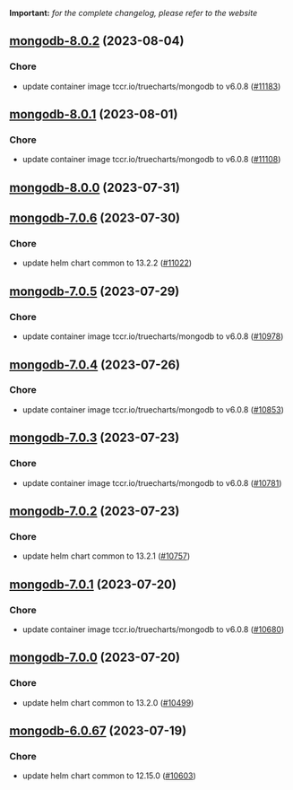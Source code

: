 **Important:**
*for the complete changelog, please refer to the website*




## [mongodb-8.0.2](https://github.com/truecharts/charts/compare/mongodb-8.0.1...mongodb-8.0.2) (2023-08-04)

### Chore

- update container image tccr.io/truecharts/mongodb to v6.0.8 ([#11183](https://github.com/truecharts/charts/issues/11183))
  
  


## [mongodb-8.0.1](https://github.com/truecharts/charts/compare/mongodb-8.0.0...mongodb-8.0.1) (2023-08-01)

### Chore

- update container image tccr.io/truecharts/mongodb to v6.0.8 ([#11108](https://github.com/truecharts/charts/issues/11108))
  
  



## [mongodb-8.0.0](https://github.com/truecharts/charts/compare/mongodb-7.0.6...mongodb-8.0.0) (2023-07-31)




## [mongodb-7.0.6](https://github.com/truecharts/charts/compare/mongodb-7.0.5...mongodb-7.0.6) (2023-07-30)

### Chore

- update helm chart common to 13.2.2 ([#11022](https://github.com/truecharts/charts/issues/11022))
  
  


## [mongodb-7.0.5](https://github.com/truecharts/charts/compare/mongodb-7.0.4...mongodb-7.0.5) (2023-07-29)

### Chore

- update container image tccr.io/truecharts/mongodb to v6.0.8 ([#10978](https://github.com/truecharts/charts/issues/10978))
  
  


## [mongodb-7.0.4](https://github.com/truecharts/charts/compare/mongodb-7.0.3...mongodb-7.0.4) (2023-07-26)

### Chore

- update container image tccr.io/truecharts/mongodb to v6.0.8 ([#10853](https://github.com/truecharts/charts/issues/10853))
  
  


## [mongodb-7.0.3](https://github.com/truecharts/charts/compare/mongodb-7.0.2...mongodb-7.0.3) (2023-07-23)

### Chore

- update container image tccr.io/truecharts/mongodb to v6.0.8 ([#10781](https://github.com/truecharts/charts/issues/10781))
  
  


## [mongodb-7.0.2](https://github.com/truecharts/charts/compare/mongodb-7.0.1...mongodb-7.0.2) (2023-07-23)

### Chore

- update helm chart common to 13.2.1 ([#10757](https://github.com/truecharts/charts/issues/10757))
  
  


## [mongodb-7.0.1](https://github.com/truecharts/charts/compare/mongodb-7.0.0...mongodb-7.0.1) (2023-07-20)

### Chore

- update container image tccr.io/truecharts/mongodb to v6.0.8 ([#10680](https://github.com/truecharts/charts/issues/10680))
  
  


## [mongodb-7.0.0](https://github.com/truecharts/charts/compare/mongodb-6.0.67...mongodb-7.0.0) (2023-07-20)

### Chore

- update helm chart common to 13.2.0 ([#10499](https://github.com/truecharts/charts/issues/10499))
  
  


## [mongodb-6.0.67](https://github.com/truecharts/charts/compare/mongodb-6.0.66...mongodb-6.0.67) (2023-07-19)

### Chore

- update helm chart common to 12.15.0 ([#10603](https://github.com/truecharts/charts/issues/10603))
  
